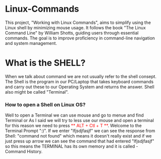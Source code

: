 # Linux-Commands
This project, "Working with Linux Commands", aims to simplify using the Linux shell by minimizing mouse usage. It follows the book "The Linux Command Line" by William Shotts, guiding users through essential commands. The goal is to improve proficiency in command-line navigation and system management.


# What is the SHELL?
When we talk about command we are not usually refer to the shell consept. The Shell is the program in our PC/Laptop that takes keyboard commands and carry out these to our Operating System and returns the answer. Shell also might be called "Terminal".


### How to open a Shell on Linux OS?
Well to open a Terminal we can use mouse and go to menue and find Terminal or As I said we will try to less use our mouse and open a terminal for this reason we need to press <span style="color: red">** ALT + Ctl + T **</span>. Welcome to the Terminal Prompt ":)". If we enter "lfjsdjfasjf" we can see the response from Shell: "command not found" which means it doesn't really exist and if we just press up arrow we can see the command that had entered "lfjsdjfasjf" so this means the TERMINAL has its own memory and it is called - Command History.